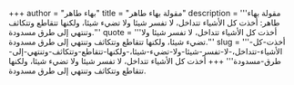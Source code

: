 +++
author = "بهاء طاهر"
title = "مقولة بهاء طاهر"
description = '''مقولة بهاء طاهر: أخذت كل الأشياء تتداخل، لا تفسر شيئا ولا تضيء شيئا، ولكنها تتقاطع وتتكاثف وتنتهي إلى طرق مسدودة.'''
quote = '''أخذت كل الأشياء تتداخل، لا تفسر شيئا ولا تضيء شيئا، ولكنها تتقاطع وتتكاثف وتنتهي إلى طرق مسدودة.'''
slug = '''أخذت-كل-الأشياء-تتداخل،-لا-تفسر-شيئا-ولا-تضيء-شيئا،-ولكنها-تتقاطع-وتتكاثف-وتنتهي-إلى-طرق-مسدودة'''
+++
أخذت كل الأشياء تتداخل، لا تفسر شيئا ولا تضيء شيئا، ولكنها تتقاطع وتتكاثف وتنتهي إلى طرق مسدودة.
